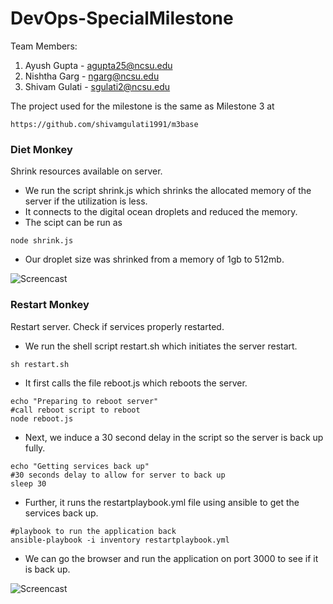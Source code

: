 # DevOps-SpecialMilestone

Team Members:

1. Ayush Gupta - agupta25@ncsu.edu
2. Nishtha Garg - ngarg@ncsu.edu
3. Shivam Gulati - sgulati2@ncsu.edu

The project used for the milestone is the same as Milestone 3 at

```
https://github.com/shivamgulati1991/m3base
```

### Diet Monkey

Shrink resources available on server.

* We run the script shrink.js which shrinks the allocated memory of the server if the utilization is less.
* It connects to the digital ocean droplets and reduced the memory.
* The scipt can be run as
```
node shrink.js
```

* Our droplet size was shrinked from a memory of 1gb to 512mb.

![Screencast](https://github.com/shivamgulati1991/DevOps-SpecialMilestone/blob/master/Screens/1.gif)

### Restart Monkey

Restart server. Check if services properly restarted.

* We run the shell script restart.sh which initiates the server restart.
```
sh restart.sh
```

* It first calls the file reboot.js which reboots the server.
```
echo "Preparing to reboot server"
#call reboot script to reboot
node reboot.js
```

* Next, we induce a 30 second delay in the script so the server is back up fully.
```
echo "Getting services back up"
#30 seconds delay to allow for server to back up
sleep 30
```

* Further, it runs the restartplaybook.yml file using ansible to get the services back up.
```
#playbook to run the application back
ansible-playbook -i inventory restartplaybook.yml
```

* We can go the browser and run the application on port 3000 to see if it is back up.

![Screencast](https://github.com/shivamgulati1991/DevOps-SpecialMilestone/blob/master/Screens/2.gif)
